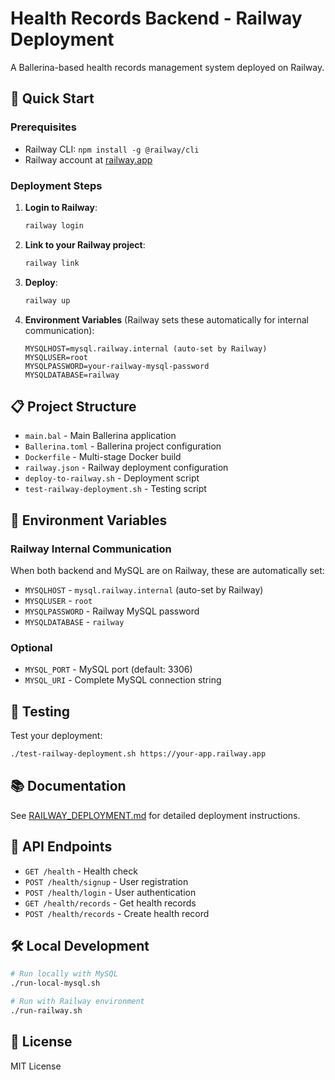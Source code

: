 # Health Records Backend - Railway Deployment

A Ballerina-based health records management system deployed on Railway.

## 🚀 Quick Start

### Prerequisites
- Railway CLI: `npm install -g @railway/cli`
- Railway account at [railway.app](https://railway.app)

### Deployment Steps

1. **Login to Railway**:
   ```bash
   railway login
   ```

2. **Link to your Railway project**:
   ```bash
   railway link
   ```

3. **Deploy**:
   ```bash
   railway up
   ```

4. **Environment Variables** (Railway sets these automatically for internal communication):
   ```
   MYSQLHOST=mysql.railway.internal (auto-set by Railway)
   MYSQLUSER=root
   MYSQLPASSWORD=your-railway-mysql-password
   MYSQLDATABASE=railway
   ```

## 📋 Project Structure

- `main.bal` - Main Ballerina application
- `Ballerina.toml` - Ballerina project configuration
- `Dockerfile` - Multi-stage Docker build
- `railway.json` - Railway deployment configuration
- `deploy-to-railway.sh` - Deployment script
- `test-railway-deployment.sh` - Testing script

## 🔧 Environment Variables

### Railway Internal Communication
When both backend and MySQL are on Railway, these are automatically set:
- `MYSQLHOST` - `mysql.railway.internal` (auto-set by Railway)
- `MYSQLUSER` - `root`
- `MYSQLPASSWORD` - Railway MySQL password
- `MYSQLDATABASE` - `railway`

### Optional
- `MYSQL_PORT` - MySQL port (default: 3306)
- `MYSQL_URI` - Complete MySQL connection string

## 🧪 Testing

Test your deployment:
```bash
./test-railway-deployment.sh https://your-app.railway.app
```

## 📚 Documentation

See [RAILWAY_DEPLOYMENT.md](RAILWAY_DEPLOYMENT.md) for detailed deployment instructions.

## 🔗 API Endpoints

- `GET /health` - Health check
- `POST /health/signup` - User registration
- `POST /health/login` - User authentication
- `GET /health/records` - Get health records
- `POST /health/records` - Create health record

## 🛠️ Local Development

```bash
# Run locally with MySQL
./run-local-mysql.sh

# Run with Railway environment
./run-railway.sh
```

## 📖 License

MIT License
